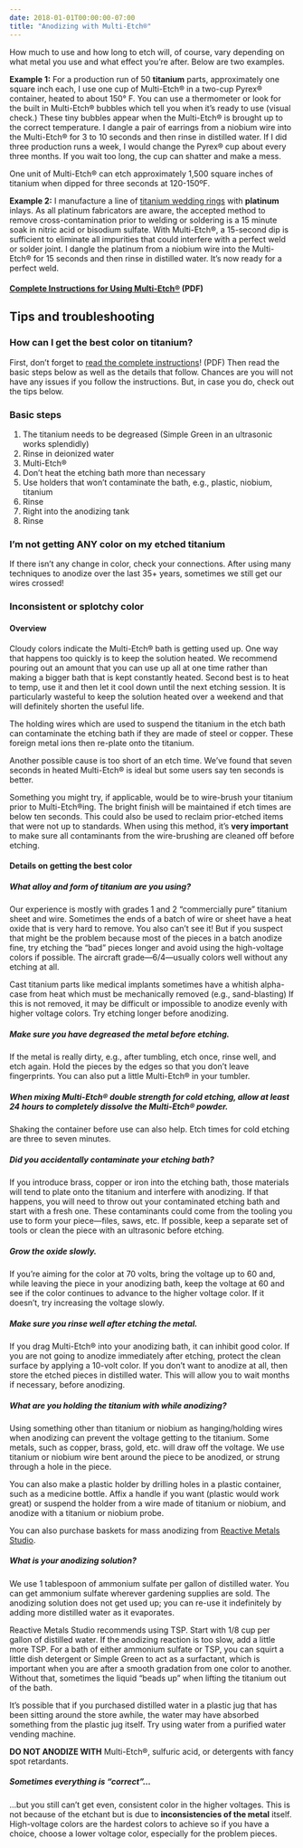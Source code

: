 ```yaml
---
date: 2018-01-01T00:00:00-07:00
title: "Anodizing with Multi-Etch®"
---
```


How much to use and how long to etch will, of course, vary depending on what metal you use and what effect you’re after. Below are two examples.

**Example 1:** For a production run of 50 **titanium** parts, approximately one square inch each, I use one cup of Multi-Etch® in a two-cup Pyrex® container, heated to about 150° F. You can use a thermometer or look for the built in Multi-Etch® bubbles which tell you when it’s ready to use (visual check.) These tiny bubbles appear when the Multi-Etch® is brought up to the correct temperature. I dangle a pair of earrings from a niobium wire into the Multi-Etch® for 3 to 10 seconds and then rinse in distilled water. If I did three production runs a week, I would change the Pyrex® cup about every three months. If you wait too long, the cup can shatter and make a mess.

One unit of Multi-Etch® can etch approximately 1,500 square inches of titanium when dipped for three seconds at 120-150ºF.

**Example 2:** I manufacture a line of [titanium wedding rings](https://www.titaniumringsforever.com) with **platinum** inlays. As all platinum fabricators are aware, the accepted method to remove cross-contamination prior to welding or soldering is a 15 minute soak in nitric acid or bisodium sulfate. With Multi-Etch®, a 15-second dip is sufficient to eliminate all impurities that could interfere with a perfect weld or solder joint. I dangle the platinum from a niobium wire into the Multi-Etch® for 15 seconds and then rinse in distilled water. It’s now ready for a perfect weld.

#### [Complete Instructions for Using Multi-Etch®](/docs/MEInst.pdf) (PDF)

## Tips and troubleshooting

### How can I get the best color on titanium?

First, don’t forget to [read the complete instructions](/docs/MEInst.pdf)! (PDF) Then read the basic steps below as well as the details that follow. Chances are you will not have any issues if you follow the instructions. But, in case you do, check out the tips below.

### Basic steps

1. The titanium needs to be degreased (Simple Green in an ultrasonic works splendidly)
2. Rinse in deionized water
3. Multi-Etch®
4. Don’t heat the etching bath more than necessary
5. Use holders that won’t contaminate the bath, e.g., plastic, niobium, titanium
6. Rinse
7. Right into the anodizing tank
8. Rinse

### I’m not getting ANY color on my etched titanium

If there isn’t any change in color, check your connections. After using many techniques to anodize over the last 35+ years, sometimes we still get our wires crossed!

### Inconsistent or splotchy color

#### Overview

Cloudy colors indicate the Multi-Etch® bath is getting used up. One way that happens too quickly is to keep the solution heated. We recommend pouring out an amount that you can use up all at one time rather than making a bigger bath that is kept constantly heated. Second best is to heat to temp, use it and then let it cool down until the next etching session. It is particularly wasteful to keep the solution heated over a weekend and that will definitely shorten the useful life.

The holding wires which are used to suspend the titanium in the etch bath can contaminate the etching bath if they are made of steel or copper. These foreign metal ions then re-plate onto the titanium.

Another possible cause is too short of an etch time. We’ve found that seven seconds in heated Multi-Etch® is ideal but some users say ten seconds is better.

Something you might try, if applicable, would be to wire-brush your titanium prior to Multi-Etch®ing. The bright finish will be maintained if etch times are below ten seconds. This could also be used to reclaim prior-etched items that were not up to standards. When using this method, it’s **very important** to make sure all contaminants from the wire-brushing are cleaned off before etching.

#### Details on getting the best color

##### What alloy and form of titanium are you using?

Our experience is mostly with grades 1 and 2 “commercially pure” titanium sheet and wire. Sometimes the ends of a batch of wire or sheet have a heat oxide that is very hard to remove. You also can’t see it! But if you suspect that might be the problem because most of the pieces in a batch anodize fine, try etching the “bad” pieces longer and avoid using the high-voltage colors if possible. The aircraft grade—6/4—usually colors well without any etching at all.

Cast titanium parts like medical implants sometimes have a whitish alpha-case from heat which must be mechanically removed (e.g., sand-blasting) If this is not removed, it may be difficult or impossible to anodize evenly with higher voltage colors. Try etching longer before anodizing.

##### Make sure you have degreased the metal before etching.

If the metal is really dirty, e.g., after tumbling, etch once, rinse well, and etch again. Hold the pieces by the edges so that you don’t leave fingerprints. You can also put a little Multi-Etch® in your tumbler.

##### When mixing Multi-Etch® double strength for cold etching, allow at least 24 hours to completely dissolve the Multi-Etch® powder.

Shaking the container before use can also help. Etch times for cold etching are three to seven minutes.

##### Did you accidentally contaminate your etching bath?

If you introduce brass, copper or iron into the etching bath, those materials will tend to plate onto the titanium and interfere with anodizing. If that happens, you will need to throw out your contaminated etching bath and start with a fresh one. These contaminants could come from the tooling you use to form your piece—files, saws, etc. If possible, keep a separate set of tools or clean the piece with an ultrasonic before etching.

##### Grow the oxide slowly.

If you’re aiming for the color at 70 volts, bring the voltage up to 60 and, while leaving the piece in your anodizing bath, keep the voltage at 60 and see if the color continues to advance to the higher voltage color. If it doesn’t, try increasing the voltage slowly.

##### Make sure you rinse well after etching the metal.

If you drag Multi-Etch® into your anodizing bath, it can inhibit good color. If you are not going to anodize immediately after etching, protect the clean surface by applying a 10-volt color. If you don’t want to anodize at all, then store the etched pieces in distilled water. This will allow you to wait months if necessary, before anodizing.

##### What are you holding the titanium with while anodizing?

Using something other than titanium or niobium as hanging/holding wires when anodizing can prevent the voltage getting to the titanium. Some metals, such as copper, brass, gold, etc. will draw off the voltage. We use titanium or niobium wire bent around the piece to be anodized, or strung through a hole in the piece.

You can also make a plastic holder by drilling holes in a plastic container, such as a medicine bottle. Affix a handle if you want (plastic would work great) or suspend the holder from a wire made of titanium or niobium, and anodize with a titanium or niobium probe.

You can also purchase baskets for mass anodizing from [Reactive Metals Studio](http://reactivemetals.com/).

##### What is your anodizing solution?

We use 1 tablespoon of ammonium sulfate per gallon of distilled water. You can get ammonium sulfate wherever gardening supplies are sold. The anodizing solution does not get used up; you can re-use it indefinitely by adding more distilled water as it evaporates.

Reactive Metals Studio recommends using TSP. Start with 1/8 cup per gallon of distilled water. If the anodizing reaction is too slow, add a little more TSP. For a bath of either ammonium sulfate or TSP, you can squirt a little dish detergent or Simple Green to act as a surfactant, which is important when you are after a smooth gradation from one color to another. Without that, sometimes the liquid “beads up” when lifting the titanium out of the bath.

It’s possible that if you purchased distilled water in a plastic jug that has been sitting around the store awhile, the water may have absorbed something from the plastic jug itself. Try using water from a purified water vending machine.

**DO NOT ANODIZE WITH** Multi-Etch®, sulfuric acid, or detergents with fancy spot retardants.

##### Sometimes everything is “correct”…

…but you still can’t get even, consistent color in the higher voltages. This is not because of the etchant but is due to **inconsistencies of the metal** itself. High-voltage colors are the hardest colors to achieve so if you have a choice, choose a lower voltage color, especially for the problem pieces.
